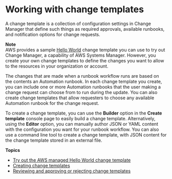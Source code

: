 # Working with change templates<a name="change-templates"></a>

A change template is a collection of configuration settings in Change Manager that define such things as required approvals, available runbooks, and notification options for change requests\.

**Note**  
AWS provides a sample [Hello World](change-templates-aws-managed.md) change template you can use to try out Change Manager, a capability of AWS Systems Manager\. However, you create your own change templates to define the changes you want to allow to the resources in your organization or account\. 

The changes that are made when a runbook workflow runs are based on the contents an Automation runbook\. In each change template you create, you can include one or more Automation runbooks that the user making a change request can choose from to run during the update\. You can also create change templates that allow requesters to choose any available Automation runbook for the change request\.

To create a change template, you can use the **Builder** option in the **Create template** console page to easily build a change template\. Alternatively, using the **Editor** option, you can manually author JSON or YAML content with the configuration you want for your runbook workflow\. You can also use a command line tool to create a change template, with JSON content for the change template stored in an external file\.

**Topics**
+ [Try out the AWS managed Hello World change template](change-templates-aws-managed.md)
+ [Creating change templates](change-templates-create.md)
+ [Reviewing and approving or rejecting change templates](change-templates-review.md)